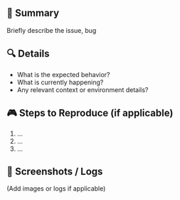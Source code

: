 ## 📌 Summary

Briefly describe the issue, bug

## 🔍 Details

- What is the expected behavior?  
- What is currently happening?  
- Any relevant context or environment details?

## 🎮 Steps to Reproduce (if applicable)

1. ...
2. ...
3. ...

## 📸 Screenshots / Logs

(Add images or logs if applicable)
